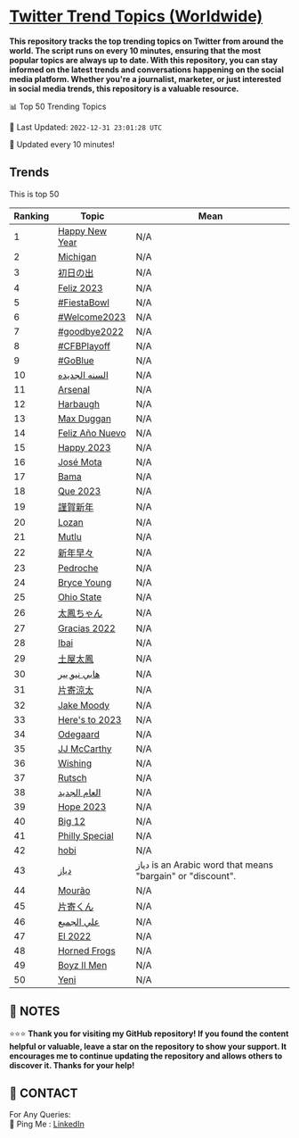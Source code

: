 [Twitter Trend Topics (Worldwide)](https://github.com/ErcinDedeoglu/Twitter-Trend-Topics)
==========

**This repository tracks the top trending topics on Twitter from around the world. 
The script runs on every 10 minutes, ensuring that the most popular topics are always up to date. 
With this repository, you can stay informed on the latest trends and conversations happening on the social media platform. 
Whether you're a journalist, marketer, or just interested in social media trends, this repository is a valuable resource.**


📊 Top 50 Trending Topics

📆 Last Updated: `2022-12-31 23:01:28 UTC`

🔧 Updated every 10 minutes!


## Trends

This is top 50

| Ranking | Topic | Mean |
| ------- | ------------ | ------------ |
| 1 | [Happy New Year](http://twitter.com/search?q=Happy+New+Year) | N/A |
| 2 | [Michigan](http://twitter.com/search?q=Michigan) | N/A |
| 3 | [初日の出](http://twitter.com/search?q=%e5%88%9d%e6%97%a5%e3%81%ae%e5%87%ba) | N/A |
| 4 | [Feliz 2023](http://twitter.com/search?q=Feliz+2023) | N/A |
| 5 | [#FiestaBowl](http://twitter.com/search?q=%23FiestaBowl) | N/A |
| 6 | [#Welcome2023](http://twitter.com/search?q=%23Welcome2023) | N/A |
| 7 | [#goodbye2022](http://twitter.com/search?q=%23goodbye2022) | N/A |
| 8 | [#CFBPlayoff](http://twitter.com/search?q=%23CFBPlayoff) | N/A |
| 9 | [#GoBlue](http://twitter.com/search?q=%23GoBlue) | N/A |
| 10 | [السنه الجديده](http://twitter.com/search?q=%d8%a7%d9%84%d8%b3%d9%86%d9%87+%d8%a7%d9%84%d8%ac%d8%af%d9%8a%d8%af%d9%87) | N/A |
| 11 | [Arsenal](http://twitter.com/search?q=Arsenal) | N/A |
| 12 | [Harbaugh](http://twitter.com/search?q=Harbaugh) | N/A |
| 13 | [Max Duggan](http://twitter.com/search?q=Max+Duggan) | N/A |
| 14 | [Feliz Año Nuevo](http://twitter.com/search?q=Feliz+A%c3%b1o+Nuevo) | N/A |
| 15 | [Happy 2023](http://twitter.com/search?q=Happy+2023) | N/A |
| 16 | [José Mota](http://twitter.com/search?q=Jos%c3%a9+Mota) | N/A |
| 17 | [Bama](http://twitter.com/search?q=Bama) | N/A |
| 18 | [Que 2023](http://twitter.com/search?q=Que+2023) | N/A |
| 19 | [謹賀新年](http://twitter.com/search?q=%e8%ac%b9%e8%b3%80%e6%96%b0%e5%b9%b4) | N/A |
| 20 | [Lozan](http://twitter.com/search?q=Lozan) | N/A |
| 21 | [Mutlu](http://twitter.com/search?q=Mutlu) | N/A |
| 22 | [新年早々](http://twitter.com/search?q=%e6%96%b0%e5%b9%b4%e6%97%a9%e3%80%85) | N/A |
| 23 | [Pedroche](http://twitter.com/search?q=Pedroche) | N/A |
| 24 | [Bryce Young](http://twitter.com/search?q=Bryce+Young) | N/A |
| 25 | [Ohio State](http://twitter.com/search?q=Ohio+State) | N/A |
| 26 | [太鳳ちゃん](http://twitter.com/search?q=%e5%a4%aa%e9%b3%b3%e3%81%a1%e3%82%83%e3%82%93) | N/A |
| 27 | [Gracias 2022](http://twitter.com/search?q=Gracias+2022) | N/A |
| 28 | [Ibai](http://twitter.com/search?q=Ibai) | N/A |
| 29 | [土屋太鳳](http://twitter.com/search?q=%e5%9c%9f%e5%b1%8b%e5%a4%aa%e9%b3%b3) | N/A |
| 30 | [هابي نيو يير](http://twitter.com/search?q=%d9%87%d8%a7%d8%a8%d9%8a+%d9%86%d9%8a%d9%88+%d9%8a%d9%8a%d8%b1) | N/A |
| 31 | [片寄涼太](http://twitter.com/search?q=%e7%89%87%e5%af%84%e6%b6%bc%e5%a4%aa) | N/A |
| 32 | [Jake Moody](http://twitter.com/search?q=Jake+Moody) | N/A |
| 33 | [Here's to 2023](http://twitter.com/search?q=Here%27s+to+2023) | N/A |
| 34 | [Odegaard](http://twitter.com/search?q=Odegaard) | N/A |
| 35 | [JJ McCarthy](http://twitter.com/search?q=JJ+McCarthy) | N/A |
| 36 | [Wishing](http://twitter.com/search?q=Wishing) | N/A |
| 37 | [Rutsch](http://twitter.com/search?q=Rutsch) | N/A |
| 38 | [العام الجديد](http://twitter.com/search?q=%d8%a7%d9%84%d8%b9%d8%a7%d9%85+%d8%a7%d9%84%d8%ac%d8%af%d9%8a%d8%af) | N/A |
| 39 | [Hope 2023](http://twitter.com/search?q=Hope+2023) | N/A |
| 40 | [Big 12](http://twitter.com/search?q=Big+12) | N/A |
| 41 | [Philly Special](http://twitter.com/search?q=Philly+Special) | N/A |
| 42 | [hobi](http://twitter.com/search?q=hobi) | N/A |
| 43 | [دياز](http://twitter.com/search?q=%d8%af%d9%8a%d8%a7%d8%b2) | دياز is an Arabic word that means "bargain" or "discount". |
| 44 | [Mourão](http://twitter.com/search?q=Mour%c3%a3o) | N/A |
| 45 | [片寄くん](http://twitter.com/search?q=%e7%89%87%e5%af%84%e3%81%8f%e3%82%93) | N/A |
| 46 | [علي الجميع](http://twitter.com/search?q=%d8%b9%d9%84%d9%8a+%d8%a7%d9%84%d8%ac%d9%85%d9%8a%d8%b9) | N/A |
| 47 | [El 2022](http://twitter.com/search?q=El+2022) | N/A |
| 48 | [Horned Frogs](http://twitter.com/search?q=Horned+Frogs) | N/A |
| 49 | [Boyz II Men](http://twitter.com/search?q=Boyz+II+Men) | N/A |
| 50 | [Yeni](http://twitter.com/search?q=Yeni) | N/A |




## 📝 NOTES

⭐⭐⭐ **Thank you for visiting my GitHub repository! If you found the content helpful or valuable, leave a star on the repository to show your support. It encourages me to continue updating the repository and allows others to discover it. Thanks for your help!**

## 📨 CONTACT

 For Any Queries:  
            🏓 Ping Me : [LinkedIn](https://www.linkedin.com/in/ercindedeoglu/)